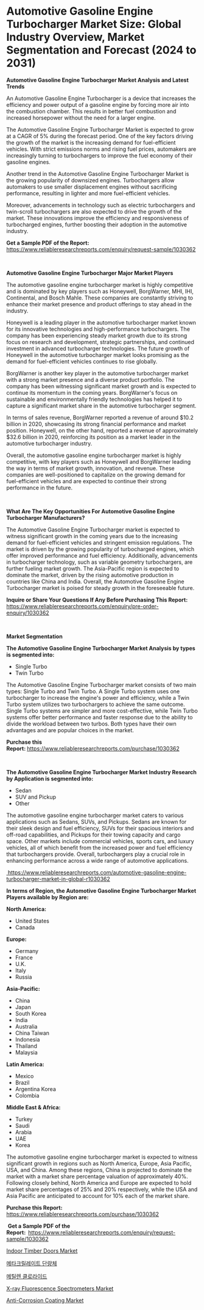 <p><h1>Automotive Gasoline Engine Turbocharger Market Size: Global Industry Overview, Market Segmentation and Forecast (2024 to 2031)</h1></p><p><strong>Automotive Gasoline Engine Turbocharger Market Analysis and Latest Trends</strong></p>
<p><p>An Automotive Gasoline Engine Turbocharger is a device that increases the efficiency and power output of a gasoline engine by forcing more air into the combustion chamber. This results in better fuel combustion and increased horsepower without the need for a larger engine.</p><p>The Automotive Gasoline Engine Turbocharger Market is expected to grow at a CAGR of 5% during the forecast period. One of the key factors driving the growth of the market is the increasing demand for fuel-efficient vehicles. With strict emissions norms and rising fuel prices, automakers are increasingly turning to turbochargers to improve the fuel economy of their gasoline engines.</p><p>Another trend in the Automotive Gasoline Engine Turbocharger Market is the growing popularity of downsized engines. Turbochargers allow automakers to use smaller displacement engines without sacrificing performance, resulting in lighter and more fuel-efficient vehicles.</p><p>Moreover, advancements in technology such as electric turbochargers and twin-scroll turbochargers are also expected to drive the growth of the market. These innovations improve the efficiency and responsiveness of turbocharged engines, further boosting their adoption in the automotive industry.</p></p>
<p><strong>Get a Sample PDF of the Report:&nbsp;</strong> <a href="https://www.reliableresearchreports.com/enquiry/request-sample/1030362">https://www.reliableresearchreports.com/enquiry/request-sample/1030362</a></p>
<p>&nbsp;</p>
<p><strong>Automotive Gasoline Engine Turbocharger Major Market Players</strong></p>
<p><p>The automotive gasoline engine turbocharger market is highly competitive and is dominated by key players such as Honeywell, BorgWarner, MHI, IHI, Continental, and Bosch Mahle. These companies are constantly striving to enhance their market presence and product offerings to stay ahead in the industry.</p><p>Honeywell is a leading player in the automotive turbocharger market known for its innovative technologies and high-performance turbochargers. The company has been experiencing steady market growth due to its strong focus on research and development, strategic partnerships, and continued investment in advanced turbocharger technologies. The future growth of Honeywell in the automotive turbocharger market looks promising as the demand for fuel-efficient vehicles continues to rise globally.</p><p>BorgWarner is another key player in the automotive turbocharger market with a strong market presence and a diverse product portfolio. The company has been witnessing significant market growth and is expected to continue its momentum in the coming years. BorgWarner's focus on sustainable and environmentally friendly technologies has helped it to capture a significant market share in the automotive turbocharger segment.</p><p>In terms of sales revenue, BorgWarner reported a revenue of around $10.2 billion in 2020, showcasing its strong financial performance and market position. Honeywell, on the other hand, reported a revenue of approximately $32.6 billion in 2020, reinforcing its position as a market leader in the automotive turbocharger industry.</p><p>Overall, the automotive gasoline engine turbocharger market is highly competitive, with key players such as Honeywell and BorgWarner leading the way in terms of market growth, innovation, and revenue. These companies are well-positioned to capitalize on the growing demand for fuel-efficient vehicles and are expected to continue their strong performance in the future.</p></p>
<p>&nbsp;</p>
<p><strong>What Are The Key Opportunities For Automotive Gasoline Engine Turbocharger Manufacturers?</strong></p>
<p><p>The Automotive Gasoline Engine Turbocharger market is expected to witness significant growth in the coming years due to the increasing demand for fuel-efficient vehicles and stringent emission regulations. The market is driven by the growing popularity of turbocharged engines, which offer improved performance and fuel efficiency. Additionally, advancements in turbocharger technology, such as variable geometry turbochargers, are further fueling market growth. The Asia-Pacific region is expected to dominate the market, driven by the rising automotive production in countries like China and India. Overall, the Automotive Gasoline Engine Turbocharger market is poised for steady growth in the foreseeable future.</p></p>
<p><strong>Inquire or Share Your Questions If Any Before Purchasing This Report:</strong> <a href="https://www.reliableresearchreports.com/enquiry/pre-order-enquiry/1030362">https://www.reliableresearchreports.com/enquiry/pre-order-enquiry/1030362</a></p>
<p>&nbsp;</p>
<p><strong>Market Segmentation</strong></p>
<p><strong>The Automotive Gasoline Engine Turbocharger Market Analysis by types is segmented into:</strong></p>
<p><ul><li>Single Turbo</li><li>Twin Turbo</li></ul></p>
<p><p>The Automotive Gasoline Engine Turbocharger market consists of two main types: Single Turbo and Twin Turbo. A Single Turbo system uses one turbocharger to increase the engine's power and efficiency, while a Twin Turbo system utilizes two turbochargers to achieve the same outcome. Single Turbo systems are simpler and more cost-effective, while Twin Turbo systems offer better performance and faster response due to the ability to divide the workload between two turbos. Both types have their own advantages and are popular choices in the market.</p></p>
<p><strong>Purchase this Report:&nbsp;</strong><a href="https://www.reliableresearchreports.com/purchase/1030362">https://www.reliableresearchreports.com/purchase/1030362</a></p>
<p>&nbsp;</p>
<p><strong>The Automotive Gasoline Engine Turbocharger Market Industry Research by Application is segmented into:</strong></p>
<p><ul><li>Sedan</li><li>SUV and Pickup</li><li>Other</li></ul></p>
<p><p>The automotive gasoline engine turbocharger market caters to various applications such as Sedans, SUVs, and Pickups. Sedans are known for their sleek design and fuel efficiency, SUVs for their spacious interiors and off-road capabilities, and Pickups for their towing capacity and cargo space. Other markets include commercial vehicles, sports cars, and luxury vehicles, all of which benefit from the increased power and fuel efficiency that turbochargers provide. Overall, turbochargers play a crucial role in enhancing performance across a wide range of automotive applications.</p></p>
<p><a href="https://www.reliableresearchreports.com/automotive-gasoline-engine-turbocharger-market-in-global-r1030362">&nbsp;https://www.reliableresearchreports.com/automotive-gasoline-engine-turbocharger-market-in-global-r1030362</a></p>
<p><strong>In terms of Region, the Automotive Gasoline Engine Turbocharger Market Players available by Region are:</strong></p>
<p>
    <p> <strong> North America: </strong>
        <ul>
            <li>United States</li>
            <li>Canada</li>
        </ul>
        </p> 
    <p> <strong> Europe: </strong>
        <ul>
            <li>Germany</li>
            <li>France</li>
            <li>U.K.</li>
            <li>Italy</li>
            <li>Russia</li>
        </ul>
        </p> 
    <p> <strong> Asia-Pacific: </strong>
        <ul>
            <li>China</li>
            <li>Japan</li>
            <li>South Korea</li>
            <li>India</li>
            <li>Australia</li>
            <li>China Taiwan</li>
            <li>Indonesia</li>
            <li>Thailand</li>
            <li>Malaysia</li>
        </ul>
        </p> 
    <p> <strong> Latin America: </strong>
        <ul>
            <li>Mexico</li>
            <li>Brazil</li>
            <li>Argentina Korea</li>
            <li>Colombia</li>
        </ul>
        </p> 
    <p> <strong> Middle East & Africa: </strong>
        <ul>
            <li>Turkey</li>
            <li>Saudi</li>
            <li>Arabia</li>
            <li>UAE</li>
            <li>Korea</li>
        </ul>
    </p>
    </p>
<p><p>The automotive gasoline engine turbocharger market is expected to witness significant growth in regions such as North America, Europe, Asia Pacific, USA, and China. Among these regions, China is projected to dominate the market with a market share percentage valuation of approximately 40%. Following closely behind, North America and Europe are expected to hold market share percentages of 25% and 20% respectively, while the USA and Asia Pacific are anticipated to account for 10% each of the market share.</p></p>
<p><strong>Purchase this Report: </strong><a href="https://www.reliableresearchreports.com/purchase/1030362">https://www.reliableresearchreports.com/purchase/1030362</a></p>
<p>&nbsp;<strong>Get a Sample PDF of the Report:&nbsp;&nbsp;</strong><a href="https://www.reliableresearchreports.com/enquiry/request-sample/1030362">https://www.reliableresearchreports.com/enquiry/request-sample/1030362</a></p>
<p><strong></strong></p>
<p><p><a href="https://issuu.com/reportprime-2/docs/indoor-timber-doors-market-size-2030.pptx">Indoor Timber Doors Market</a></p><p><a href="https://github.com/TitusBoyer1/Market-Research-Report-List-1/blob/main/227115178804.md">메타크릴레이트 단량체</a></p><p><a href="https://github.com/RickyMetzDVM/Market-Research-Report-List-1/blob/main/842860178805.md">메틸렌 클로라이드</a></p><p><a href="https://github.com/KeeganBarrows2023/Market-Research-Report-List-1/blob/main/x-ray-fluorescence-spectrometers-market.md">X-ray Fluorescence Spectrometers Market</a></p><p><a href="https://github.com/Alonsoolds3wq1d81czn8rbol/Market-Research-Report-List-2/blob/main/anti-corrosion-coating-market.md">Anti-Corrosion Coating Market</a></p></p>